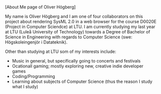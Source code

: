 [About Me page of Oliver Högberg]

My name is Oliver Högberg and I am one of four collaborators on this project about rendering SysML 2.0 in a web browser for the course D0020E (Project in Computer Sciendce) at LTU.
I am currently studying my last year at LTU (Luleå University of Technology) towards a Degree of Bachelor of Science in Engineering with regards to Computer Science (swe: Högskoleingenjör i Datateknik).

Other than studying at LTU som of my interests include: 
* Music in general, but specifically going to concerts and festivals
* Ocationall gaming; mostly exploring new, creative indie developer games
* Coding/Programming
* Learning about subjects of Computer Science (thus the reason I study what I study)
